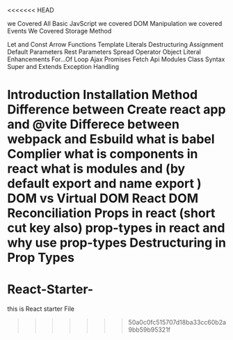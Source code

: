 <<<<<<< HEAD
<!-- Basic JS  -->

we Covered All Basic JavScript
we covered DOM Manipulation
we covered Events
We Covered Storage Method

<!-- Javascript Es6 -->

Let and Const
Arrow Functions
Template Literals
Destructuring Assignment
Default Parameters
Rest Parameters
Spread Operator
Object Literal Enhancements
For...Of Loop
Ajax
Promises
Fetch Api
Modules
Class Syntax
Super and Extends
Exception Handling

<!-- React  -->

Introduction
Installation Method
Difference between Create react app and @vite
Differece between webpack and Esbuild
what is babel Complier
what is components in react
what is modules and (by default export and name export )
DOM vs Virtual DOM
React DOM Reconciliation
Props in react (short cut key also)
prop-types in react and why use prop-types
Destructuring in Prop Types
=======
# React-Starter-
this is React starter File 
>>>>>>> 50a0c0fc515707d18ba33cc60b2a9bb59b95321f
